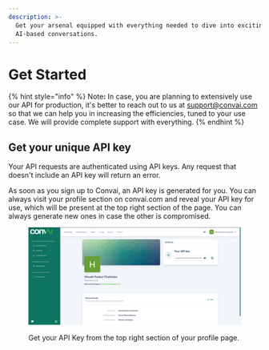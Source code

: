 ```yaml
---
description: >-
  Get your arsenal equipped with everything needed to dive into exciting
  AI-based conversations.
---
```


# Get Started

{% hint style="info" %}
Not&#x65;**:** In case, you are planning to extensively use our API for production, it's better to reach out to us at support@convai.com so that we can help you in increasing the efficiencies, tuned to your use case. We will provide complete support with everything.
{% endhint %}

## Get your unique API key

Your API requests are authenticated using API keys. Any request that doesn't include an API key will return an error.

As soon as you sign up to Convai, an API key is generated for you. You can always visit your profile section on convai.com and reveal your API key for use, which will be present at the top right section of the page. You can always generate new ones in case the other is compromised.

<figure><img src="../.gitbook/assets/api-key-ss.png" alt=""><figcaption><p>Get your API Key from the top right section of your profile page.</p></figcaption></figure>
